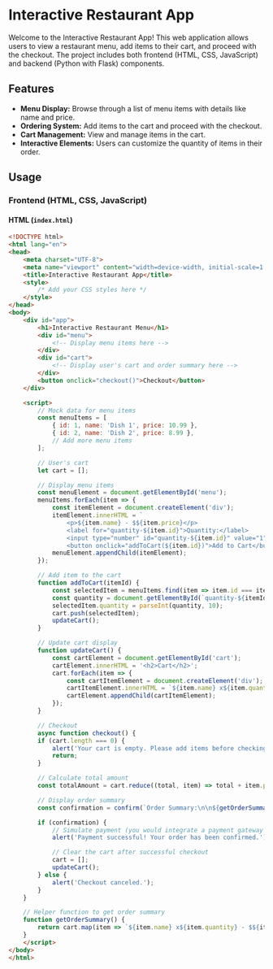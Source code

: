 # Interactive Restaurant App

Welcome to the Interactive Restaurant App! This web application allows users to view a restaurant menu, add items to their cart, and proceed with the checkout. The project includes both frontend (HTML, CSS, JavaScript) and backend (Python with Flask) components.

## Features

- **Menu Display:** Browse through a list of menu items with details like name and price.
- **Ordering System:** Add items to the cart and proceed with the checkout.
- **Cart Management:** View and manage items in the cart.
- **Interactive Elements:** Users can customize the quantity of items in their order.

## Usage

### Frontend (HTML, CSS, JavaScript)

#### HTML (`index.html`)

```html
<!DOCTYPE html>
<html lang="en">
<head>
    <meta charset="UTF-8">
    <meta name="viewport" content="width=device-width, initial-scale=1.0">
    <title>Interactive Restaurant App</title>
    <style>
        /* Add your CSS styles here */
    </style>
</head>
<body>
    <div id="app">
        <h1>Interactive Restaurant Menu</h1>
        <div id="menu">
            <!-- Display menu items here -->
        </div>
        <div id="cart">
            <!-- Display user's cart and order summary here -->
        </div>
        <button onclick="checkout()">Checkout</button>
    </div>

    <script>
        // Mock data for menu items
        const menuItems = [
            { id: 1, name: 'Dish 1', price: 10.99 },
            { id: 2, name: 'Dish 2', price: 8.99 },
            // Add more menu items
        ];

        // User's cart
        let cart = [];

        // Display menu items
        const menuElement = document.getElementById('menu');
        menuItems.forEach(item => {
            const itemElement = document.createElement('div');
            itemElement.innerHTML = `
                <p>${item.name} - $${item.price}</p>
                <label for="quantity-${item.id}">Quantity:</label>
                <input type="number" id="quantity-${item.id}" value="1" min="1">
                <button onclick="addToCart(${item.id})">Add to Cart</button>`;
            menuElement.appendChild(itemElement);
        });

        // Add item to the cart
        function addToCart(itemId) {
            const selectedItem = menuItems.find(item => item.id === itemId);
            const quantity = document.getElementById(`quantity-${itemId}`).value;
            selectedItem.quantity = parseInt(quantity, 10);
            cart.push(selectedItem);
            updateCart();
        }

        // Update cart display
        function updateCart() {
            const cartElement = document.getElementById('cart');
            cartElement.innerHTML = '<h2>Cart</h2>';
            cart.forEach(item => {
                const cartItemElement = document.createElement('div');
                cartItemElement.innerHTML = `${item.name} x${item.quantity} - $${item.price * item.quantity}`;
                cartElement.appendChild(cartItemElement);
            });
        }

        // Checkout
        async function checkout() {
        if (cart.length === 0) {
            alert('Your cart is empty. Please add items before checking out.');
            return;
        }

        // Calculate total amount
        const totalAmount = cart.reduce((total, item) => total + item.price * item.quantity, 0);

        // Display order summary
        const confirmation = confirm(`Order Summary:\n\n${getOrderSummary()}\nTotal Amount: $${totalAmount.toFixed(2)}\n\nProceed with the checkout?`);

        if (confirmation) {
            // Simulate payment (you would integrate a payment gateway in a real scenario)
            alert('Payment successful! Your order has been confirmed.');

            // Clear the cart after successful checkout
            cart = [];
            updateCart();
        } else {
            alert('Checkout canceled.');
        }
    }

    // Helper function to get order summary
    function getOrderSummary() {
        return cart.map(item => `${item.name} x${item.quantity} - $${item.price * item.quantity}`).join('\n');
    }
    </script>
</body>
</html>
